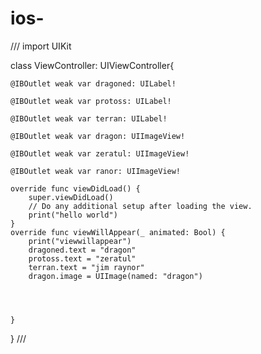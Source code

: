 # ios-
///
import UIKit

class ViewController: UIViewController{
   
    @IBOutlet weak var dragoned: UILabel!
    
    @IBOutlet weak var protoss: UILabel!
    
    @IBOutlet weak var terran: UILabel!
    
    @IBOutlet weak var dragon: UIImageView!
    
    @IBOutlet weak var zeratul: UIImageView!
    
    @IBOutlet weak var ranor: UIImageView!
    
    override func viewDidLoad() {
        super.viewDidLoad()
        // Do any additional setup after loading the view.
        print("hello world")
    }
    override func viewWillAppear(_ animated: Bool) {
        print("viewwillappear")
        dragoned.text = "dragon"
        protoss.text = "zeratul"
        terran.text = "jim raynor"
        dragon.image = UIImage(named: "dragon")
        
        
        
        
    }
}
///
